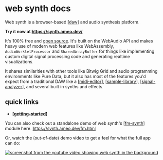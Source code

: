 # web synth docs

Web synth is a browser-based [[daw]] and audio synthesis platform.

**Try it now at <https://synth.ameo.dev/>**

It's 100% free and [open source](https://github.com/ameobea/web-synth). It's built on the WebAudio API and makes heavy use of modern web features like WebAssembly, `AudioWorkletProcessor` and `SharedArrayBuffer` for things like implementing custom digital signal processing code and generating realtime visualizations.

It shares similarities with other tools like Bitwig Grid and audio programming environments like Pure Data, but it also has most of the features you'd expect from a traditional DAW like a [[midi-editor]], [[sample-library]], [[signal-analyzer]], and several built in synths and effects.

## quick links

* **[[getting-started]]**

You can also check out a standalone demo of web synth's [[fm-synth]] module here: <https://synth.ameo.dev/fm.html>

Or, watch the (out-of-date) demo video to get a feel for what the full app can do:

[![screenshot from the youtube video showing web synth in the background](https://img.youtube.com/vi/42ytPljgJ_U/0.jpg)](https://www.youtube.com/watch?v=42ytPljgJ_U)

[//begin]: # "Autogenerated link references for markdown compatibility"
[daw]: daw "digital audio workstation"
[midi-editor]: midi-editor "midi-editor"
[sample-library]: sample-library "sample-library"
[signal-analyzer]: signal-analyzer "signal-analyzer"
[getting-started]: getting-started "getting started guide"
[fm-synth]: fm-synth "FM Synthesizer"
[//end]: # "Autogenerated link references"
